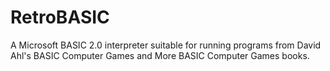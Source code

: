 # RetroBASIC
A Microsoft BASIC 2.0 interpreter suitable for running programs from David Ahl's BASIC Computer Games and More BASIC Computer Games books.
